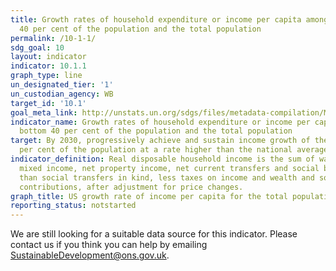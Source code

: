 ```yaml
---
title: Growth rates of household expenditure or income per capita among the bottom
  40 per cent of the population and the total population
permalink: /10-1-1/
sdg_goal: 10
layout: indicator
indicator: 10.1.1
graph_type: line
un_designated_tier: '1'
un_custodian_agency: WB
target_id: '10.1'
goal_meta_link: http://unstats.un.org/sdgs/files/metadata-compilation/Metadata-Goal-10.pdf
indicator_name: Growth rates of household expenditure or income per capita among the
  bottom 40 per cent of the population and the total population
target: By 2030, progressively achieve and sustain income growth of the bottom 40
  per cent of the population at a rate higher than the national average.
indicator_definition: Real disposable household income is the sum of wages and salaries,
  mixed income, net property income, net current transfers and social benefits other
  than social transfers in kind, less taxes on income and wealth and social security
  contributions, after adjustment for price changes.
graph_title: US growth rate of income per capita for the total population
reporting_status: notstarted
---
```


We are still looking for a suitable data source for this indicator. Please contact us if you think you can help by emailing <a href="mailto:SustainableDevelopment@ons.gov.uk">SustainableDevelopment@ons.gov.uk</a>.


